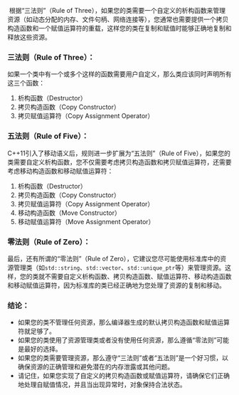 ​	根据“三法则”（Rule of Three），如果您的类需要一个自定义的析构函数来管理资源（如动态分配的内存、文件句柄、网络连接等），您通常也需要提供一个拷贝构造函数和一个赋值运算符的重载，这样您的类在复制和赋值时能够正确地复制和释放这些资源。

### 三法则（Rule of Three）：

如果一个类中有一个或多个这样的函数需要用户自定义，那么类应该同时声明所有这三个函数：

1. 析构函数（Destructor）
2. 拷贝构造函数（Copy Constructor）
3. 拷贝赋值运算符（Copy Assignment Operator）

### 五法则（Rule of Five）：

C++11引入了移动语义后，规则进一步扩展为“五法则”（Rule of Five），如果您的类需要自定义析构函数，您不仅需要考虑拷贝构造函数和拷贝赋值运算符，还需要考虑移动构造函数和移动赋值运算符：

1. 析构函数（Destructor）
2. 拷贝构造函数（Copy Constructor）
3. 拷贝赋值运算符（Copy Assignment Operator）
4. 移动构造函数（Move Constructor）
5. 移动赋值运算符（Move Assignment Operator）

### 零法则（Rule of Zero）：

最后，还有所谓的“零法则”（Rule of Zero），它建议您尽可能使用标准库中的资源管理类（如`std::string`、`std::vector`、`std::unique_ptr`等）来管理资源。这样，您的类就不需要自定义析构函数、拷贝构造函数、赋值运算符、移动构造函数和移动赋值运算符，因为标准库的类已经正确地为您处理了资源的复制和移动。

### 结论：

- 如果您的类不管理任何资源，那么编译器生成的默认拷贝构造函数和赋值运算符就足够了。
- 如果您的类使用了资源管理类或者没有使用任何资源，那么遵循“零法则”可能是最好的选择。
- 如果您的类需要管理资源，那么遵守“三法则”或者“五法则”是一个好习惯，以确保资源的正确管理和避免潜在的内存泄露或其他问题。
- 请记住，如果您实现了自定义的拷贝构造函数或赋值运算符，请确保它们正确地处理自赋值情况，并且当出现异常时，对象保持合法状态。